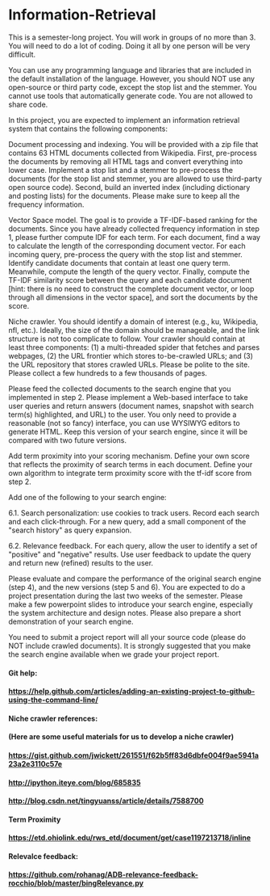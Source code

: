 # Information-Retrieval
This is a semester-long project. You will work in groups of no more than 3. You will need to do a lot of coding. Doing it all by one person will be very difficult.

You can use any programming language and libraries that are included in the default installation of the language. However, you should NOT use any open-source or third party code, except the stop list and the stemmer. You cannot use tools that automatically generate code. You are not allowed to share code.

In this project, you are expected to implement an information retrieval system that contains the following components:

Document processing and indexing. You will be provided with a zip file that contains 63 HTML documents collected from Wikipedia. First, pre-process the documents by removing all HTML tags and convert everything into lower case. Implement a stop list and a stemmer to pre-process the documents (for the stop list and stemmer, you are allowed to use third-party open source code). Second, build an inverted index (including dictionary and posting lists) for the documents. Please make sure to keep all the frequency information.

Vector Space model. The goal is to provide a TF-IDF-based ranking for the documents. Since you have already collected frequency information in step 1, please further compute IDF for each term. For each document, find a way to calculate the length of the corresponding document vector. For each incoming query, pre-process the query with the stop list and stemmer. Identify candidate documents that contain at least one query term. Meanwhile, compute the length of the query vector. Finally, compute the TF-IDF similarity score between the query and each candidate document [hint: there is no need to construct the complete document vector, or loop through all dimensions in the vector space], and sort the documents by the score.

Niche crawler. You should identify a domain of interest (e.g., ku, Wikipedia, nfl, etc.). Ideally, the size of the domain should be manageable, and the link structure is not too complicate to follow. Your crawler should contain at least three components: (1) a multi-threaded spider that fetches and parses webpages, (2) the URL frontier which stores to-be-crawled URLs; and (3) the URL repository that stores crawled URLs. Please be polite to the site. Please collect a few hundreds to a few thousands of pages.

Please feed the collected documents to the search engine that you implemented in step 2. Please implement a Web-based interface to take user queries and return answers (document names, snapshot with search term(s) highlighted, and URL) to the user. You only need to provide a reasonable (not so fancy) interface, you can use WYSIWYG editors to generate HTML. Keep this version of your search engine, since it will be compared with two future versions.

Add term proximity into your scoring mechanism. Define your own score that reflects the proximity of search terms in each document. Define your own algorithm to integrate term proximity score with the tf-idf score from step 2.

Add one of the following to your search engine:

6.1. Search personalization: use cookies to track users. Record each search and each click-through. For a new query, add a small component of the "search history" as query expansion.

6.2. Relevance feedback. For each query, allow the user to identify a set of "positive" and "negative" results. Use user feedback to update the query and return new (refined) results to the user.

Please evaluate and compare the performance of the original search engine (step 4), and the new versions (step 5 and 6).
You are expected to do a project presentation during the last two weeks of the semester. Please make a few powerpoint slides to introduce your search engine, especially the system architecture and design notes. Please also prepare a short demonstration of your search engine.

You need to submit a project report will all your source code (please do NOT include crawled documents). It is strongly suggested that you make the search engine available when we grade your project report.

#### Git help:
#### https://help.github.com/articles/adding-an-existing-project-to-github-using-the-command-line/

#### Niche crawler references:
#### (Here are some useful materials for us to develop a niche crawler)
#### https://gist.github.com/jwickett/261551/f62b5ff83d6dbfe004f9ae5941a23a2e3110c57e
#### http://ipython.iteye.com/blog/685835
#### http://blog.csdn.net/tingyuanss/article/details/7588700

#### Term Proximity
#### https://etd.ohiolink.edu/rws_etd/document/get/case1197213718/inline

#### Relevalce feedback:
#### https://github.com/rohanag/ADB-relevance-feedback-rocchio/blob/master/bingRelevance.py
